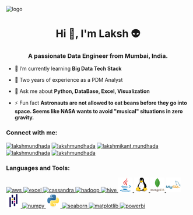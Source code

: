 ![logo](https://img.freepik.com/free-vector/admin-data-center-room-with-server-hardware_107791-8201.jpg?w=1060&t=st=1700234672~exp=1700235272~hmac=b479204d17986684d06619cfd9ac2d8aa6f8276d69a7a93c572bfc9ca3be6d64)
<h1 align="center">Hi 👋, I'm Laksh 👽 </h1>
<h3 align="center">A passionate Data Engineer from Mumbai, India.</h3>

- 🌱 I’m currently learning **Big Data Tech Stack**

- 🏢 Two years of experience as a PDM Analyst

- 💬 Ask me about **Python, DataBase, Excel, Visualization**

- ⚡ Fun fact **Astronauts are not allowed to eat beans before they go into space. Seems like NASA wants to avoid "musical" situations in zero gravity.**

<h3 align="left">Connect with me:</h3>
<p align="left">
<a href="https://twitter.com/lakshmundhada" target="blank"><img align="center" src="https://raw.githubusercontent.com/rahuldkjain/github-profile-readme-generator/master/src/images/icons/Social/twitter.svg" alt="lakshmundhada" height="30" width="40" /></a>
<a href="https://linkedin.com/in/lakshmundhada" target="blank"><img align="center" src="https://raw.githubusercontent.com/rahuldkjain/github-profile-readme-generator/master/src/images/icons/Social/linked-in-alt.svg" alt="lakshmundhada" height="30" width="40" /></a>
<a href="https://fb.com/lakshmikant.mundhada" target="blank"><img align="center" src="https://raw.githubusercontent.com/rahuldkjain/github-profile-readme-generator/master/src/images/icons/Social/facebook.svg" alt="lakshmikant.mundhada" height="30" width="40" /></a>
<a href="https://instagram.com/lakshmundhada" target="blank"><img align="center" src="https://raw.githubusercontent.com/rahuldkjain/github-profile-readme-generator/master/src/images/icons/Social/instagram.svg" alt="lakshmundhada" height="30" width="40" /></a>
<a href="https://www.hackerrank.com/lakshmundhada" target="blank"><img align="center" src="https://raw.githubusercontent.com/rahuldkjain/github-profile-readme-generator/master/src/images/icons/Social/hackerrank.svg" alt="lakshmundhada" height="30" width="40" /></a>
</p>

<h3 align="left">Languages and Tools:</h3>
<p align="left"> <a href="https://aws.amazon.com" target="_blank" rel="noreferrer"> <img src="https://skillicons.dev/icons?i=aws" alt="aws" width="40" height="40"/> </a>
<a href="https://www.microsoft.com/en-in/microsoft-365/excel" target="_blank" rel="noreferrer"> <img src="https://img.icons8.com/?size=256&id=UECmBSgBOvPT&format=png" alt="excel" width="40" height="40"/> </a>
<a href="https://cassandra.apache.org/" target="_blank" rel="noreferrer"> <img src="https://www.vectorlogo.zone/logos/apache_cassandra/apache_cassandra-icon.svg" alt="cassandra" width="40" height="40"/> </a> <a href="https://hadoop.apache.org/" target="_blank" rel="noreferrer"> <img src="https://www.vectorlogo.zone/logos/apache_hadoop/apache_hadoop-icon.svg" alt="hadoop" width="40" height="40"/> </a> <a href="https://hive.apache.org/" target="_blank" rel="noreferrer"> <img src="https://www.vectorlogo.zone/logos/apache_hive/apache_hive-icon.svg" alt="hive" width="40" height="40"/> </a> <a href="https://www.java.com" target="_blank" rel="noreferrer"> <img src="https://raw.githubusercontent.com/devicons/devicon/master/icons/java/java-original.svg" alt="java" width="40" height="40"/> </a> <a href="https://www.linux.org/" target="_blank" rel="noreferrer"> <img src="https://raw.githubusercontent.com/devicons/devicon/master/icons/linux/linux-original.svg" alt="linux" width="40" height="40"/> </a> <a href="https://www.mongodb.com/" target="_blank" rel="noreferrer"> <img src="https://raw.githubusercontent.com/devicons/devicon/master/icons/mongodb/mongodb-original-wordmark.svg" alt="mongodb" width="40" height="40"/> </a> <a href="https://www.mysql.com/" target="_blank" rel="noreferrer"> <img src="https://raw.githubusercontent.com/devicons/devicon/master/icons/mysql/mysql-original-wordmark.svg" alt="mysql" width="40" height="40"/> </a> 
<a href="https://pandas.pydata.org/" target="_blank" rel="noreferrer"> <img src="https://raw.githubusercontent.com/devicons/devicon/2ae2a900d2f041da66e950e4d48052658d850630/icons/pandas/pandas-original.svg" alt="pandas" width="40" height="40"/> </a> 
<a href="https://numpy.org/" target="_blank" rel="noreferrer"> <img src="https://img.icons8.com/?size=256&id=aR9CXyMagKIS&format=png" alt="numpy" width="40" height="40"/> </a>
<a href="https://www.python.org" target="_blank" rel="noreferrer"> <img src="https://raw.githubusercontent.com/devicons/devicon/master/icons/python/python-original.svg" alt="python" width="40" height="40"/> </a> <a href="https://seaborn.pydata.org/" target="_blank" rel="noreferrer"> <img src="https://seaborn.pydata.org/_images/logo-mark-lightbg.svg" alt="seaborn" width="40" height="40"/> </a>
<a href="https://matplotlib.org/" target="_blank" rel="noreferrer"> <img src="https://matplotlib.org/stable/_images/sphx_glr_logos2_001.png" alt="matplotlib" width="40" height="40"/> </a>
<a href="https://www.microsoft.com/en-us/power-platform/products/power-bi/" target="_blank" rel="noreferrer"> <img src="https://raw.githubusercontent.com/microsoft/PowerBI-Icons/main/PNG/Power-BI.png" alt="powerbi" width="30" height="40"/> </a>
</p>
